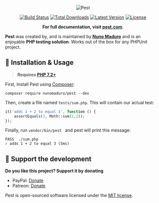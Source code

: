 <p align="center">

  <img alt="Pest" src="https://raw.githubusercontent.com/nunomaduro/pest/feat/first/art/logo.png" >

  <p align="center">
    <a href="https://travis-ci.org/nunomaduro/pest"><img src="https://img.shields.io/travis/nunomaduro/pest/master.svg" alt="Build Status"></a>
    <a href="https://packagist.org/packages/nunomaduro/pest"><img src="https://poser.pugx.org/nunomaduro/pest/d/total.svg" alt="Total Downloads"></a>
    <a href="https://packagist.org/packages/nunomaduro/pest"><img src="https://poser.pugx.org/nunomaduro/pest/v/stable.svg" alt="Latest Version"></a>
    <a href="https://packagist.org/packages/nunomaduro/pest"><img src="https://poser.pugx.org/nunomaduro/pest/license.svg" alt="License"></a>
  </p>
  <p align="center">
    <strong>For full documentation, visit <a href="https://pest.com">pest.com</a></strong>.
  </p>
</p>

**Pest** was created by, and is maintained by  **[Nuno Maduro](https://github.com/nunomaduro)**  and is an enjoyable **PHP testing solution**. Works out of the box for any PHPUnit project.

## 🚀 Installation & Usage

> **Requires [PHP 7.2+](https://php.net/releases/)**

First, Install Pest using [Composer](https://getcomposer.org):

```
composer require nunomaduro/pest --dev
```

Then, create a file named `tests/sum.php`. This will contain our actual test:
```php
it('adds 1 + 2 to equal 3', function () {
    assertEquals(3, Math::sum(1,2));
});
```

Finally, run `vendor/bin/pest ` and pest will print this message:

```
PASS  ./sum.php
✓ adds 1 + 2 to equal 3 (5ms)
```

## 💖 Support the development
**Do you like this project? Support it by donating**

- PayPal: [Donate](https://www.paypal.com/cgi-bin/webscr?cmd=_s-xclick&hosted_button_id=66BYDWAT92N6L)
- Patreon: [Donate](https://www.patreon.com/nunomaduro)

Pest is open-sourced software licensed under the [MIT license](LICENSE.md).
